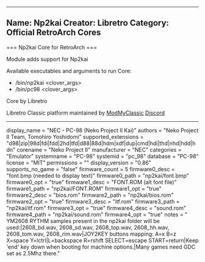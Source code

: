 -----------------------
Name: Np2kai
Creator: Libretro
Category: Official RetroArch Cores
-----------------------

=== Np2kai Core for RetroArch ===

Module adds support for Np2kai

Available executables and arguments to run Core:
- /bin/np2kai <rom> <clover_args>
- /bin/pc98 <rom> <clover_args>

Core by Libretro

Libretro Classic platform maintained by [ModMyClassic](https://modmyclassic.com) [Discord](https://discordapp.com/invite/8gygsrw)

-----------------------

display_name = "NEC - PC-98 (Neko Project II Kai)"
authors = "Neko Project II Team, Tomohiro Yoshidomi"
supported_extensions = "d98|zip|98d|fdi|fdd|2hd|tfd|d88|88d|hdm|xdf|dup|cmd|hdi|thd|nhd|hdd|hdn"
corename = "Neko Project II"
manufacturer = "NEC"
categories = "Emulator"
systemname = "PC-98"
systemid = "pc_98"
database = "PC-98"
license = "MIT"
permissions = ""
display_version = "0.86"
supports_no_game = "false"
firmware_count = 5
firmware0_desc = "font.bmp (needed to display text)"
firmware0_path = "np2kai/font.bmp"
firmware0_opt = "true"
firmware1_desc = "FONT.ROM (alt font file)"
firmware1_path = "np2kai/FONT.ROM"
firmware1_opt = "true"
firmware2_desc = "bios.rom"
firmware2_path = "np2kai/bios.rom"
firmware2_opt = "true"
firmware3_desc = "itf.rom"
firmware3_path = "np2kai/itf.rom"
firmware3_opt = "true"
firmware4_desc = "sound.rom"
firmware4_path = "np2kai/sound.rom"
firmware4_opt = "true"
notes = " YM2608 RYTHM samples present in the np2kai folder will be used:|2608_bd.wav, 2608_sd.wav, 2608_top.wav, 2608_hh.wav, 2608_tom.wav, 2608_rim.wav|JOY2KEY buttons mapping: A=x B=z X=space Y=lctrl|L=backspace R=rshift SELECT=escape START=return|Keep 'end' key down when booting for machine options.|Many games need GDC set as 2.5Mhz there."
